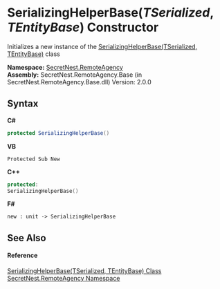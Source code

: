 # SerializingHelperBase(*TSerialized*, *TEntityBase*) Constructor 
 

Initializes a new instance of the <a href="T_SecretNest_RemoteAgency_SerializingHelperBase_2">SerializingHelperBase(TSerialized, TEntityBase)</a> class

**Namespace:**&nbsp;<a href="N_SecretNest_RemoteAgency">SecretNest.RemoteAgency</a><br />**Assembly:**&nbsp;SecretNest.RemoteAgency.Base (in SecretNest.RemoteAgency.Base.dll) Version: 2.0.0

## Syntax

**C#**<br />
``` C#
protected SerializingHelperBase()
```

**VB**<br />
``` VB
Protected Sub New
```

**C++**<br />
``` C++
protected:
SerializingHelperBase()
```

**F#**<br />
``` F#
new : unit -> SerializingHelperBase
```


## See Also


#### Reference
<a href="T_SecretNest_RemoteAgency_SerializingHelperBase_2">SerializingHelperBase(TSerialized, TEntityBase) Class</a><br /><a href="N_SecretNest_RemoteAgency">SecretNest.RemoteAgency Namespace</a><br />